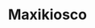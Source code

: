 ---
title: "Maxikiosco"
url: /ciudad-autonoma-de-buenos-aires/maxikiosco-virrey-del-pino/
shop: Kiosk
---